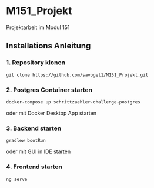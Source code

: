 # M151_Projekt
Projektarbeit im Modul 151

## Installations Anleitung
### 1. Repository klonen
````
git clone https://github.com/savogel1/M151_Projekt.git
````
### 2. Postgres Container starten
````
docker-compose up schrittzaehler-challenge-postgres
````
oder mit Docker Desktop App starten
### 3. Backend starten
````
gradlew bootRun
````
oder mit GUI in IDE starten
### 4. Frontend starten 
````
ng serve
````
